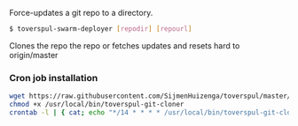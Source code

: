 Force-updates a git repo to a directory.
  
  ```bash
  $ toverspul-swarm-deployer [repodir] [repourl]
  ```
  
  Clones the repo the repo or fetches updates and resets hard to origin/master
  
  ### Cron job installation
  ```bash
  wget https://raw.githubusercontent.com/SijmenHuizenga/toverspul/master/git-cloner/toverspul-git-cloner -O /usr/local/bin/toverspul-git-cloner
  chmod +x /usr/local/bin/toverspul-git-cloner
  crontab -l | { cat; echo "*/14 * * * * /usr/local/bin/toverspul-git-cloner /toverspul-config https://github.com/SijmenHuizenga/toverspul-config.git >> /var/log/toverspul-git-cloner.log 2>&1"; } | crontab -
  ```
